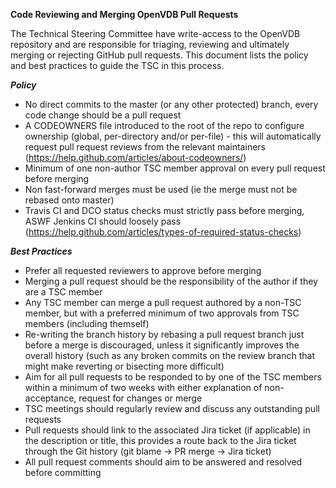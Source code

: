 **Code Reviewing and Merging OpenVDB Pull Requests**

The Technical Steering Committee have write-access to the OpenVDB repository and are responsible for triaging, reviewing and ultimately merging or rejecting GitHub pull requests. This document lists the policy and best practices to guide the TSC in this process.

***Policy***

* No direct commits to the master (or any other protected) branch, every code change should be a pull request
* A CODEOWNERS file introduced to the root of the repo to configure ownership (global, per-directory and/or per-file) - this will automatically request pull request reviews from the relevant maintainers (https://help.github.com/articles/about-codeowners/)
* Minimum of one non-author TSC member approval on every pull request before merging
* Non fast-forward merges must be used (ie the merge must not be rebased onto master)
* Travis CI and DCO status checks must strictly pass before merging, ASWF Jenkins CI should loosely pass (https://help.github.com/articles/types-of-required-status-checks)

***Best Practices***

* Prefer all requested reviewers to approve before merging
* Merging a pull request should be the responsibility of the author if they are a TSC member
* Any TSC member can merge a pull request authored by a non-TSC member, but with a preferred minimum of two approvals from TSC members (including themself)
* Re-writing the branch history by rebasing a pull request branch just before a merge is discouraged, unless it significantly improves the overall history (such as any broken commits on the review branch that might make reverting or bisecting more difficult)
* Aim for all pull requests to be responded to by one of the TSC members within a minimum of two weeks with either explanation of non-acceptance, request for changes or merge
* TSC meetings should regularly review and discuss any outstanding pull requests
* Pull requests should link to the associated Jira ticket (if applicable) in the description or title, this provides a route back to the Jira ticket through the Git history (git blame -> PR merge -> Jira ticket)
* All pull request comments should aim to be answered and resolved before committing


